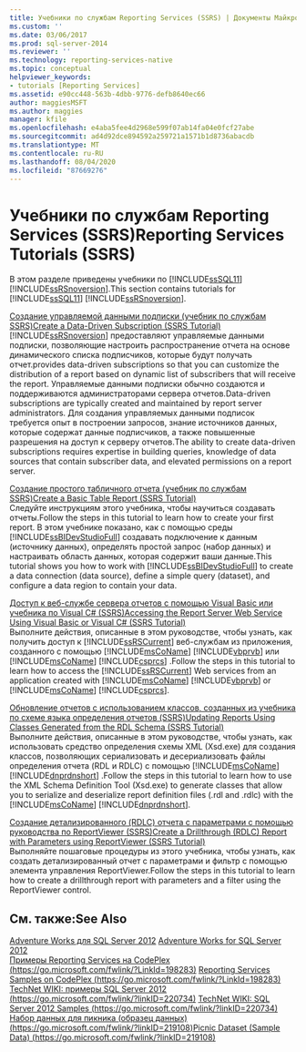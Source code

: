 ```yaml
---
title: Учебники по службам Reporting Services (SSRS) | Документы Майкрософт
ms.custom: ''
ms.date: 03/06/2017
ms.prod: sql-server-2014
ms.reviewer: ''
ms.technology: reporting-services-native
ms.topic: conceptual
helpviewer_keywords:
- tutorials [Reporting Services]
ms.assetid: e90cc448-563b-4dbb-9776-defb8640ec66
author: maggiesMSFT
ms.author: maggies
manager: kfile
ms.openlocfilehash: e4aba5fee4d2968e599f07ab14fa04e0fcf27abe
ms.sourcegitcommit: ad4d92dce894592a259721a1571b1d8736abacdb
ms.translationtype: MT
ms.contentlocale: ru-RU
ms.lasthandoff: 08/04/2020
ms.locfileid: "87669276"
---
```

# <a name="reporting-services-tutorials-ssrs"></a><span data-ttu-id="31538-102">Учебники по службам Reporting Services (SSRS)</span><span class="sxs-lookup"><span data-stu-id="31538-102">Reporting Services Tutorials (SSRS)</span></span>
  <span data-ttu-id="31538-103">В этом разделе приведены учебники по [!INCLUDE[ssSQL11](../includes/sssql11-md.md)] [!INCLUDE[ssRSnoversion](../includes/ssrsnoversion-md.md)].</span><span class="sxs-lookup"><span data-stu-id="31538-103">This section contains tutorials for [!INCLUDE[ssSQL11](../includes/sssql11-md.md)] [!INCLUDE[ssRSnoversion](../includes/ssrsnoversion-md.md)].</span></span>  
  
 [<span data-ttu-id="31538-104">Создание управляемой данными подписки (учебник по службам SSRS)</span><span class="sxs-lookup"><span data-stu-id="31538-104">Create a Data-Driven Subscription &#40;SSRS Tutorial&#41;</span></span>](create-a-data-driven-subscription-ssrs-tutorial.md)  
 [!INCLUDE[ssRSnoversion](../includes/ssrsnoversion-md.md)] <span data-ttu-id="31538-105">предоставляют управляемые данными подписки, позволяющие настроить распространение отчета на основе динамического списка подписчиков, которые будут получать отчет.</span><span class="sxs-lookup"><span data-stu-id="31538-105">provides data-driven subscriptions so that you can customize the distribution of a report based on dynamic list of subscribers that will receive the report.</span></span> <span data-ttu-id="31538-106">Управляемые данными подписки обычно создаются и поддерживаются администраторами сервера отчетов.</span><span class="sxs-lookup"><span data-stu-id="31538-106">Data-driven subscriptions are typically created and maintained by report server administrators.</span></span> <span data-ttu-id="31538-107">Для создания управляемых данными подписок требуется опыт в построении запросов, знание источников данных, которые содержат данные подписчиков, а также повышенные разрешения на доступ к серверу отчетов.</span><span class="sxs-lookup"><span data-stu-id="31538-107">The ability to create data-driven subscriptions requires expertise in building queries, knowledge of data sources that contain subscriber data, and elevated permissions on a report server.</span></span>  
  
 [<span data-ttu-id="31538-108">Создание простого табличного отчета (учебник по службам SSRS)</span><span class="sxs-lookup"><span data-stu-id="31538-108">Create a Basic Table Report &#40;SSRS Tutorial&#41;</span></span>](create-a-basic-table-report-ssrs-tutorial.md)  
 <span data-ttu-id="31538-109">Следуйте инструкциям этого учебника, чтобы научиться создавать отчеты.</span><span class="sxs-lookup"><span data-stu-id="31538-109">Follow the steps in this tutorial to learn how to create your first report.</span></span> <span data-ttu-id="31538-110">В этом учебнике показано, как с помощью среды [!INCLUDE[ssBIDevStudioFull](../includes/ssbidevstudiofull-md.md)] создавать подключение к данным (источнику данных), определять простой запрос (набор данных) и настраивать область данных, которая содержит ваши данные.</span><span class="sxs-lookup"><span data-stu-id="31538-110">This tutorial shows you how to work with [!INCLUDE[ssBIDevStudioFull](../includes/ssbidevstudiofull-md.md)] to create a data connection (data source), define a simple query (dataset), and configure a data region to contain your data.</span></span>  
  
 [<span data-ttu-id="31538-111">Доступ к веб-службе сервера отчетов с помощью Visual Basic или учебника по Visual C&#35; &#40;SSRS&#41;</span><span class="sxs-lookup"><span data-stu-id="31538-111">Accessing the Report Server Web Service Using Visual Basic or Visual C&#35; &#40;SSRS Tutorial&#41;</span></span>](../tutorials/access-report-server-web-service-vb-vcsharp-ssrs-tutorial.md)  
 <span data-ttu-id="31538-112">Выполните действия, описанные в этом руководстве, чтобы узнать, как получить доступ к [!INCLUDE[ssRSCurrent](../includes/ssrscurrent-md.md)] веб-службам из приложения, созданного с помощью [!INCLUDE[msCoName](../includes/msconame-md.md)] [!INCLUDE[vbprvb](../includes/vbprvb-md.md)] или [!INCLUDE[msCoName](../includes/msconame-md.md)] [!INCLUDE[csprcs](../includes/csprcs-md.md)] .</span><span class="sxs-lookup"><span data-stu-id="31538-112">Follow the steps in this tutorial to learn how to access the [!INCLUDE[ssRSCurrent](../includes/ssrscurrent-md.md)] Web services from an application created with [!INCLUDE[msCoName](../includes/msconame-md.md)] [!INCLUDE[vbprvb](../includes/vbprvb-md.md)] or [!INCLUDE[msCoName](../includes/msconame-md.md)] [!INCLUDE[csprcs](../includes/csprcs-md.md)].</span></span>  
  
 [<span data-ttu-id="31538-113">Обновление отчетов с использованием классов, созданных из учебника по схеме языка определения отчетов &#40;SSRS&#41;</span><span class="sxs-lookup"><span data-stu-id="31538-113">Updating Reports Using Classes Generated from the RDL Schema &#40;SSRS Tutorial&#41;</span></span>](../tutorials/updating-reports-using-classes-generated-from-the-rdl-schema-ssrs-tutorial.md)  
 <span data-ttu-id="31538-114">Выполните действия, описанные в этом руководстве, чтобы узнать, как использовать средство определения схемы XML (Xsd.exe) для создания классов, позволяющих сериализовать и десериализовать файлы определения отчета (RDL и RDLC) с помощью [!INCLUDE[msCoName](../includes/msconame-md.md)] [!INCLUDE[dnprdnshort](../includes/dnprdnshort-md.md)] .</span><span class="sxs-lookup"><span data-stu-id="31538-114">Follow the steps in this tutorial to learn how to use the XML Schema Definition Tool (Xsd.exe) to generate classes that allow you to serialize and deserialize report definition files (.rdl and .rdlc) with the [!INCLUDE[msCoName](../includes/msconame-md.md)] [!INCLUDE[dnprdnshort](../includes/dnprdnshort-md.md)].</span></span>  
  
 [<span data-ttu-id="31538-115">Создание детализированного &#40;RDLC&#41; отчета с параметрами с помощью руководства по ReportViewer &#40;SSRS&#41;</span><span class="sxs-lookup"><span data-stu-id="31538-115">Create a Drillthrough &#40;RDLC&#41; Report with Parameters using ReportViewer &#40;SSRS Tutorial&#41;</span></span>](create-drillthrough-rdlc-report-with-parameters-reportviewer.md)  
 <span data-ttu-id="31538-116">Выполняйте пошаговые процедуры из этого учебника, чтобы узнать, как создать детализированный отчет с параметрами и фильтр с помощью элемента управления ReportViewer.</span><span class="sxs-lookup"><span data-stu-id="31538-116">Follow the steps in this tutorial to learn how to create a drillthrough report with parameters and a filter using the ReportViewer control.</span></span>  
  
## <a name="see-also"></a><span data-ttu-id="31538-117">См. также:</span><span class="sxs-lookup"><span data-stu-id="31538-117">See Also</span></span>  
 <span data-ttu-id="31538-118">[Adventure Works для SQL Server 2012](https://go.microsoft.com/fwlink/?LinkId=245471) </span><span class="sxs-lookup"><span data-stu-id="31538-118">[Adventure Works for SQL Server 2012](https://go.microsoft.com/fwlink/?LinkId=245471) </span></span>  
 <span data-ttu-id="31538-119">[Примеры Reporting Services на CodePlex (https://go.microsoft.com/fwlink/?LinkId=198283)](https://go.microsoft.com/fwlink/?LinkId=198283) </span><span class="sxs-lookup"><span data-stu-id="31538-119">[Reporting Services Samples on CodePlex (https://go.microsoft.com/fwlink/?LinkId=198283)](https://go.microsoft.com/fwlink/?LinkId=198283) </span></span>  
 <span data-ttu-id="31538-120">[TechNet WIKI: примеры SQL Server 2012 (https://go.microsoft.com/fwlink/?linkID=220734)](https://go.microsoft.com/fwlink/?linkID=220734) </span><span class="sxs-lookup"><span data-stu-id="31538-120">[TechNet WIKI: SQL Server 2012 Samples (https://go.microsoft.com/fwlink/?linkID=220734)](https://go.microsoft.com/fwlink/?linkID=220734) </span></span>  
 [<span data-ttu-id="31538-121">Набор данных для пикника (образец данных) (https://go.microsoft.com/fwlink/?linkID=219108)</span><span class="sxs-lookup"><span data-stu-id="31538-121">Picnic Dataset (Sample Data) (https://go.microsoft.com/fwlink/?linkID=219108)</span></span>](https://go.microsoft.com/fwlink/?linkID=219108)  
  
  
